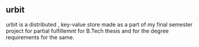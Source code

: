 ## urbit 

urbit is a distributed , key-value store made as a part of my final semester project for partial fulfillemnt for B.Tech thesis and for the degree requirements for the same.


